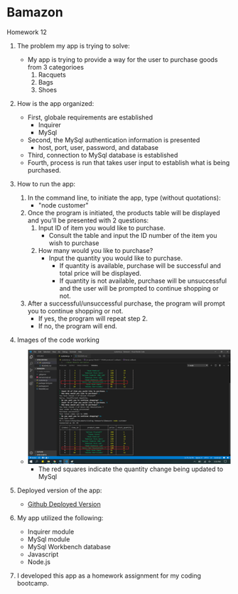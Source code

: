 # Bamazon
Homework 12

1. The problem my app is trying to solve:
    - My app is trying to provide a way for the user to purchase goods from 3 categorioes
        1. Racquets
        2. Bags
        3. Shoes

2. How is the app organized:
    - First, globale requirements are established
        - Inquirer
        - MySql
    - Second, the MySql authentication information is presented
        - host, port, user, password, and database
    - Third, connection to MySql database is established
    - Fourth, process is run that takes user input to establish what is being purchased.

3. How to run the app:
    1. In the command line, to initiate the app, type (without quotations):
        - "node customer"
    2. Once the program is initiated, the products table will be displayed and you'll be presented with 2 questions:
        1. Input ID of item you would like to purchase.
            - Consult the table and input the ID number of the item you wish to purchase
        2. How many would you like to purchase?
            - Input the quantity you would like to purchase.
                - If quantity is available, purchase will be successful and total price will be displayed.
                - If quantity is not available, purchase will be unsuccessful and the user will be prompted to continue shopping or not. 
    3. After a successful/unsuccessful purchase, the program will prompt you to continue shopping or not.
        - If yes, the program will repeat step 2.
        - If no, the program will end.

4. Images of the code working
    - ![Screenshot](bamazon.png)
        - The red squares indicate the quantity change being updated to MySql

5. Deployed version of the app:
    - [Github Deployed Version](https://thaip-coder.github.io/Bamazon/)

6. My app utilized the following:
    - Inquirer module
    - MySql module
    - MySql Workbench database
    - Javascript
    - Node.js

7. I developed this app as a homework assignment for my coding bootcamp. 
    
